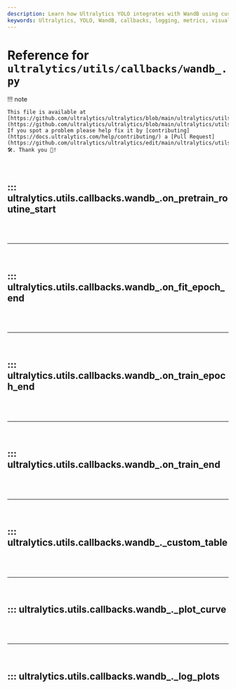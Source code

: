 ```yaml
---
description: Learn how Ultralytics YOLO integrates with WandB using custom callbacks for logging metrics and visualizations.
keywords: Ultralytics, YOLO, WandB, callbacks, logging, metrics, visualizations, AI, machine learning
---
```


# Reference for `ultralytics/utils/callbacks/wandb_.py`

!!! note

    This file is available at [https://github.com/ultralytics/ultralytics/blob/main/ultralytics/utils/callbacks/wandb_.py](https://github.com/ultralytics/ultralytics/blob/main/ultralytics/utils/callbacks/wandb_.py). If you spot a problem please help fix it by [contributing](https://docs.ultralytics.com/help/contributing/) a [Pull Request](https://github.com/ultralytics/ultralytics/edit/main/ultralytics/utils/callbacks/wandb_.py) 🛠️. Thank you 🙏!

<br>

## ::: ultralytics.utils.callbacks.wandb_.on_pretrain_routine_start

<br><br><hr><br>

## ::: ultralytics.utils.callbacks.wandb_.on_fit_epoch_end

<br><br><hr><br>

## ::: ultralytics.utils.callbacks.wandb_.on_train_epoch_end

<br><br><hr><br>

## ::: ultralytics.utils.callbacks.wandb_.on_train_end

<br><br><hr><br>

## ::: ultralytics.utils.callbacks.wandb_._custom_table

<br><br><hr><br>

## ::: ultralytics.utils.callbacks.wandb_._plot_curve

<br><br><hr><br>

## ::: ultralytics.utils.callbacks.wandb_._log_plots

<br><br>
